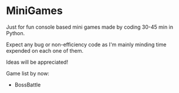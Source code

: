 # MiniGames
 
Just for fun console based mini games made by coding 30-45 min in Python.

Expect any bug or non-efficiency code as I'm mainly minding time expended on each one of them.

Ideas will be appreciated!

Game list by now:
- BossBattle
